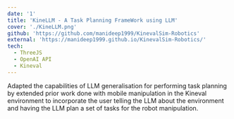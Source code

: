 ```yaml
---
date: '1'
title: 'KineLLM - A Task Planning FrameWork using LLM'
cover: './KineLLM.png'
github: 'https://github.com/manideep1999/KinevalSim-Robotics'
external: 'https://manideep1999.github.io/KinevalSim-Robotics/'
tech:
  - ThreeJS
  - OpenAI API
  - Kineval
---
```


Adapted the capabilities of LLM generalisation for performing task planning by extended prior work done with mobile
manipulation in the Kineval environment to incorporate the user telling the LLM about the environment and having the
LLM plan a set of tasks for the robot manipulation.